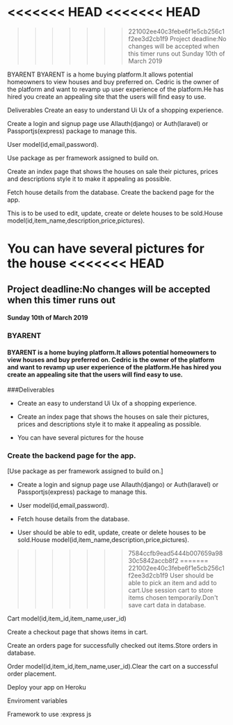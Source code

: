 
<<<<<<< HEAD
<<<<<<< HEAD
=======
>>>>>>> 221002ee40c3febe6f1e5cb256c1f2ee3d2cb1f9
Project deadline:No changes will be accepted when this timer runs out
Sunday 10th of March 2019


BYARENT
BYARENT is a home buying platform.It allows potential homeowners to view houses and buy preferred on. Cedric is the owner of the platform and want to revamp up user experience of the platform.He has hired you create an appealing site that the users will find easy to use.

Deliverables
Create an easy to understand Ui Ux of a shopping experience.

Create a login and signup page use Allauth(django) or Auth(laravel) or Passportjs(express) package to manage this.

User model(id,email,password).

Use package as per framework assigned to build on.

Create an index page that shows the houses on sale their pictures, prices and descriptions style it to make it appealing as possible. 

Fetch house details from the database.
Create the backend page for the app. 

This is to be used to edit, update, create or delete houses to be sold.House model(id,item_name,description,price,pictures).

You can have several pictures for the house
<<<<<<< HEAD
=======
## Project deadline:No changes will be accepted when this timer runs out
#### Sunday 10th of March 2019


### BYARENT
#### BYARENT is a home buying platform.It allows potential homeowners to view houses and buy preferred on. Cedric is the owner of the platform and want to revamp up user experience of the platform.He has hired you create an appealing site that the users will find easy to use.

###Deliverables
- Create an easy to understand Ui Ux of a shopping experience.

- Create an index page that shows the houses on sale their pictures, prices and descriptions style it to make it appealing as possible. 

-  You can have several pictures for the house

### Create the backend page for the app. 
[Use package as per framework assigned to build on.]
- Create a login and signup page use Allauth(django) or Auth(laravel) or Passportjs(express) package to manage this.

- User model(id,email,password).

- Fetch house details from the database.

- User should be able to edit, update, create or delete houses to be sold.House model(id,item_name,description,price,pictures).


>>>>>>> 7584ccfb9ead5444b007659a9830c5842accb8f2
=======
>>>>>>> 221002ee40c3febe6f1e5cb256c1f2ee3d2cb1f9
User should be able to pick an item and add to cart.Use session cart to store items chosen temporarily.Don't save cart data in database.

Cart model(id,item_id,item_name,user_id)

Create a checkout page that shows items in cart.

Create an orders page for successfully checked out items.Store orders in database.

Order model(id,item_id,item_name,user_id).Clear the cart on a successful order placement.

Deploy your app on Heroku

Enviroment variables

Framework to use :express js